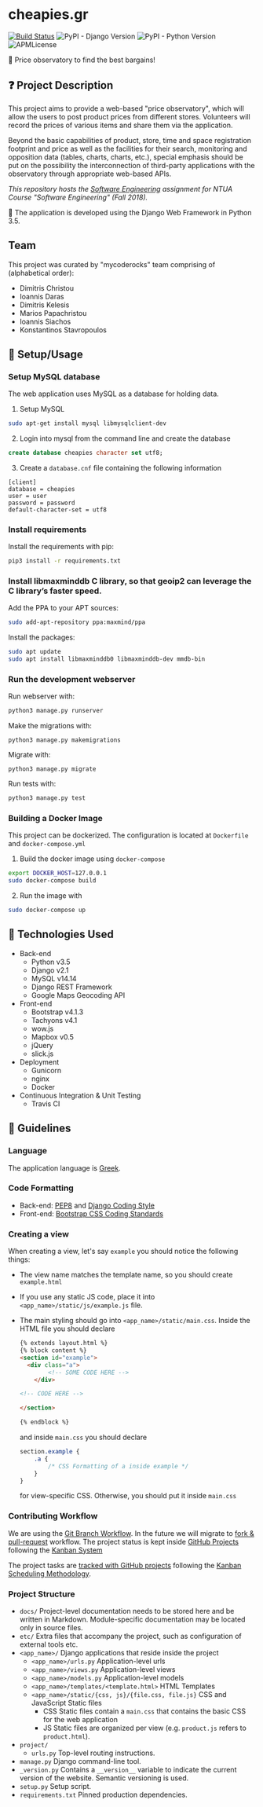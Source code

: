 # cheapies.gr

[![Build Status](https://travis-ci.com/papachristoumarios/ntua-softeng.svg?token=DxqFuX4UzFjiGRipqjph&branch=master)](https://travis-ci.com/papachristoumarios/ntua-softeng) ![PyPI - Django Version](https://img.shields.io/pypi/djversions/djangorestframework.svg)  ![PyPI - Python Version](https://img.shields.io/pypi/pyversions/Django.svg) ![APMLicense](https://img.shields.io/badge/license-MIT-green.svg)


:money_with_wings: Price observatory to find the best bargains!



## :question: Project Description

This project aims to provide a web-based "price observatory", which will allow the users to post product prices from different stores. Volunteers will record the prices of various items and share them via the application.

Beyond the basic capabilities of product, store, time and space registration footprint and price as well as the facilities for their search, monitoring and opposition data (tables, charts, charts, etc.), special emphasis should be put on the possibility the interconnection of third-party applications with the observatory through appropriate web-based APIs.


_This repository hosts the [Software Engineering](https://courses.softlab.ntua.gr/softeng/2018b/) assignment for NTUA Course "Software Engineering" (Fall 2018)._

:snake: The application is developed using the Django Web Framework in Python 3.5.



## Team

This project was curated by "mycoderocks" team comprising of (alphabetical order):
 * Dimitris Christou
 * Ioannis Daras
 * Dimitris Kelesis
 * Marios Papachristou
 * Ioannis Siachos
 * Konstantinos Stavropoulos



## :nut_and_bolt: Setup/Usage

### Setup MySQL database

The web application uses MySQL as a database for holding data.

1. Setup MySQL
```bash
sudo apt-get install mysql libmysqlclient-dev
```
2. Login into mysql from the command line and create the database
```sql
create database cheapies character set utf8;
```
3. Create a `database.cnf` file containing the following information
```
[client]
database = cheapies
user = user
password = password
default-character-set = utf8
```

### Install requirements

Install the requirements with pip:

```bash
pip3 install -r requirements.txt
```

### Install  libmaxminddb C library, so that geoip2 can leverage the C library’s faster speed.

Add the PPA to your APT sources:

```bash
sudo add-apt-repository ppa:maxmind/ppa
```
Install the packages:

```bash
sudo apt update
sudo apt install libmaxminddb0 libmaxminddb-dev mmdb-bin
```

### Run the development webserver

Run webserver with:

```bash
python3 manage.py runserver
```

Make the migrations with:

```
python3 manage.py makemigrations
```

Migrate with:

```
python3 manage.py migrate
```

Run tests with:

```bash
python3 manage.py test
```



### Building a Docker Image

This project can be dockerized. The configuration is located at `Dockerfile` and `docker-compose.yml`

1. Build the docker image using `docker-compose`
```bash
export DOCKER_HOST=127.0.0.1
sudo docker-compose build
```
2. Run the image with
```bash
sudo docker-compose up
```



## :hammer: Technologies Used

* Back-end
  * Python v3.5
  * Django v2.1
  * MySQL v14.14
  * Django REST Framework
  * Google Maps Geocoding API
* Front-end
  * Bootstrap v4.1.3
  * Tachyons v4.1
  * wow.js
  * Mapbox v0.5
  * jQuery
  * slick.js
* Deployment
  * Gunicorn
  * nginx
  * Docker
* Continuous Integration & Unit Testing
  * Travis CI


## :newspaper: Guidelines

### Language

The application language is [Greek](https://en.wikipedia.org/wiki/Greek_language).


### Code Formatting

* Back-end: [PEP8](https://www.python.org/dev/peps/pep-0008/) and [Django Coding Style](https://docs.djangoproject.com/en/dev/internals/contributing/writing-code/coding-style/)
* Front-end: [Bootstrap CSS Coding Standards](http://www.w3big.com/bootstrap/bootstrap-css-codeguide-html.html)

### Creating a view

When creating a view, let's say `example` you should notice the following things:

* The view name matches the template name, so you should create `example.html`

* If you use any static JS code, place it into `<app_name>/static/js/example.js` file.

* The main styling should go into `<app_name>/static/main.css`. Inside the HTML file you should declare

  ```html
  {% extends layout.html %}
  {% block content %}
  <section id="example">
  	<div class="a">
          <!-- SOME CODE HERE -->
      </div>

  <!-- CODE HERE -->

  </section>

  {% endblock %}
  ```

  and inside `main.css` you should declare

  ```css
  section.example {
      .a {
          /* CSS Formatting of a inside example */
      }
  }
  ```

  for view-specific CSS. Otherwise, you should put it inside `main.css`




### Contributing Workflow

We are using the [Git Branch Workflow](https://es.atlassian.com/git/tutorials/comparing-workflows/feature-branch-workflow). In the future we will migrate to [fork & pull-request](https://gist.github.com/Chaser324/ce0505fbed06b947d962) workflow. The project status is kept inside [GitHub Projects](https://github.com/papachristoumarios/ntua-softeng/projects) following the [Kanban System](https://en.wikipedia.org/wiki/Kanban)

The project tasks are [tracked with GitHub projects](https://github.com/papachristoumarios/ntua-softeng/projects) following the [Kanban Scheduling Methodology](https://en.wikipedia.org/wiki/Kanban).


### Project Structure

* `docs/`  Project-level documentation needs to be stored here and be written in Markdown. Module-specific documentation may be located only in source files.
* `etc/`  Extra files that accompany the project, such as configuration of external tools etc.
* `<app_name>/` Django applications that reside inside the project
    * `<app_name>/urls.py` Application-level urls
    * `<app_name>/views.py` Application-level views
    * `<app_name>/models.py` Application-level models
    * `<app_name>/templates/<template.html>` HTML Templates
    * `<app_name>/static/{css, js}/{file.css, file.js}` CSS and JavaScript Static files
        * CSS Static files contain a `main.css` that contains the basic CSS for the web application
        * JS Static files are organized per view (e.g. `product.js` refers to `product.html`).
* `project/`
    * `urls.py`  Top-level routing instructions.
* `manage.py`  Django command-line tool.
* `_version.py` Contains a `__version__` variable to indicate the current version of the website. Semantic versioning is used.
* `setup.py`  Setup script.
* `requirements.txt`  Pinned production dependencies.
